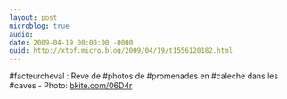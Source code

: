 ```yaml
---
layout: post
microblog: true
audio: 
date: 2009-04-19 00:00:00 -0000
guid: http://xtof.micro.blog/2009/04/19/t1556120182.html
---
```

#facteurcheval : Reve de #photos de #promenades en #caleche dans les #caves  - Photo: [bkite.com/06D4r](http://bkite.com/06D4r)
